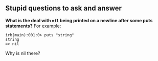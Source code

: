 ## Stupid questions to ask and answer

**What is the deal with `nil` being printed on a newline after some puts statements?**
For example:

```
irb(main):001:0> puts "string"
string
=> nil
```

Why is nil there?
